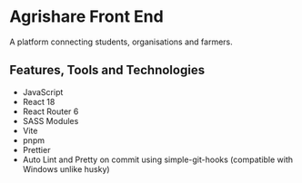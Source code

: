 # Agrishare Front End
A platform connecting students, organisations and farmers.

## Features, Tools and Technologies
- JavaScript
- React 18
- React Router 6
- SASS Modules
- Vite
- pnpm
- Prettier
- Auto Lint and Pretty on commit using simple-git-hooks (compatible with Windows unlike husky)
